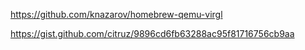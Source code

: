 
https://github.com/knazarov/homebrew-qemu-virgl

https://gist.github.com/citruz/9896cd6fb63288ac95f81716756cb9aa